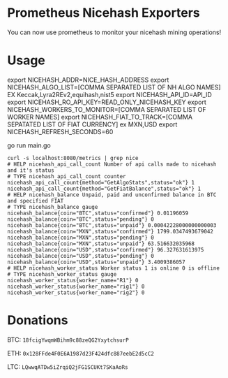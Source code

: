 Prometheus Nicehash Exporters
=============================

You can now use prometheus to monitor your nicehash mining operations!


Usage
=====

export NICEHASH_ADDR=NICE_HASH_ADDRESS
export NICEHASH_ALGO_LIST=[COMMA SEPARATED LIST OF NH ALGO NAMES] EX Keccak,Lyra2REv2,equihash,nist5
export NICEHASH_API_ID=API_ID
export NICEHASH_RO_API_KEY=READ_ONLY_NICEHASH_KEY
export NICEHASH_WORKERS_TO_MONITOR=[COMMA SEPARATED LIST OF WORKER NAMES]
export NICEHASH_FIAT_TO_TRACK=[COMMA SEPATATED LIST OF FIAT CURRENCY] ex MXN,USD
export NICEHASH_REFRESH_SECONDS=60


go run main.go

````
curl -s localhost:8080/metrics | grep nice
# HELP nicehash_api_call_count Number of api calls made to nicehash and it's status
# TYPE nicehash_api_call_count counter
nicehash_api_call_count{method="GetAlgoStats",status="ok"} 1
nicehash_api_call_count{method="GetFiatBalance",status="ok"} 1
# HELP nicehash_balance Unpaid, paid and unconfirmed balance in BTC and specified FIAT
# TYPE nicehash_balance gauge
nicehash_balance{coin="BTC",status="confirmed"} 0.01196059
nicehash_balance{coin="BTC",status="pending"} 0
nicehash_balance{coin="BTC",status="unpaid"} 0.00042228000000000003
nicehash_balance{coin="MXN",status="confirmed"} 1799.0347493679042
nicehash_balance{coin="MXN",status="pending"} 0
nicehash_balance{coin="MXN",status="unpaid"} 63.516632035968
nicehash_balance{coin="USD",status="confirmed"} 96.327631613975
nicehash_balance{coin="USD",status="pending"} 0
nicehash_balance{coin="USD",status="unpaid"} 3.4009386057
# HELP nicehash_worker_status Worker status 1 is online 0 is offline
# TYPE nicehash_worker_status gauge
nicehash_worker_status{worker_name="R1"} 0
nicehash_worker_status{worker_name="rig1"} 0
nicehash_worker_status{worker_name="rig2"} 0
````

Donations
========

BTC: `18fcigYwqmWBihm9c88zeQG2YxytchsurP`

ETH: `0x128FFde4F0E6A1987d23F424dfc887eebE2d5cC2`

LTC: `LQwwqATDw5iZrqiQ2jFG1SCUKt7SKaAoRs`
